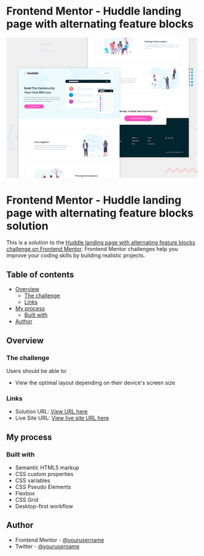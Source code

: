 # Frontend Mentor - Huddle landing page with alternating feature blocks

![Design preview for the Huddle landing page with alternating feature blocks coding challenge](./design/desktop-preview.jpg)

# Frontend Mentor - Huddle landing page with alternating feature blocks solution

This is a solution to the [Huddle landing page with alternating feature blocks challenge on Frontend Mentor](https://www.frontendmentor.io/challenges/huddle-landing-page-with-alternating-feature-blocks-5ca5f5981e82137ec91a5100). Frontend Mentor challenges help you improve your coding skills by building realistic projects.

## Table of contents

- [Overview](#overview)
  - [The challenge](#the-challenge)
  - [Links](#links)
- [My process](#my-process)
  - [Built with](#built-with)
- [Author](#author)


## Overview

### The challenge

Users should be able to:

- View the optimal layout depending on their device's screen size



### Links

- Solution URL: [View URL here](https://github.com/Abdullahi-abdiaziz/huddle-landing-with-alternating)
- Live Site URL: [View live site URL here](https://huddle-landing-with-alternating-c16.netlify.app/)


## My process

### Built with

- Semantic HTML5 markup
- CSS custom properties
- CSS variables
- CSS Pseudo Elements
- Flexbox
- CSS Grid
- Desktop-first workflow

## Author

- Frontend Mentor - [@yourusername](https://www.frontendmentor.io/profile/Abdullahi-abdiaziz)
- Twitter - [@yourusername](https://www.twitter.com/apdllah_abdaziz)
